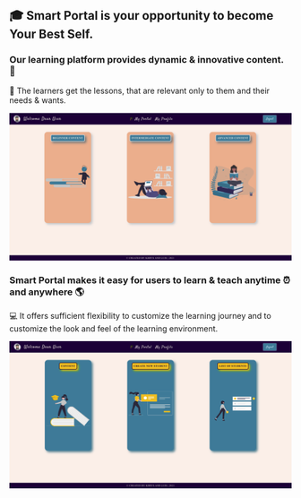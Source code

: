 ## &#127891; Smart Portal is your opportunity to become Your Best Self.

### Our learning platform provides dynamic & innovative content. &#128214;

&#129489; The learners get the lessons, that are relevant only to them and their needs & wants.

![portalPage](/src/img/portal-img-readme.png)

### Smart Portal makes it easy for users to learn & teach anytime &#9200; and anywhere &#127758;

&#128187; It offers sufficient flexibility to customize the learning journey and to customize the look and feel of the learning environment.

![portalExample](/src/img/readme-img2.png)

